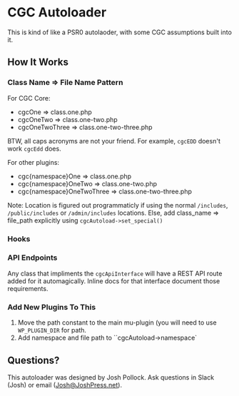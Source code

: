 # CGC Autoloader
This is kind of like a PSR0 autolaoder, with some CGC assumptions built into it.


## How It Works
### Class Name => File Name Pattern
For CGC Core:

* cgcOne => class.one.php
* cgcOneTwo => class.one-two.php
* cgcOneTwoThree => class.one-two-three.php

BTW, all caps acronyms are not your friend. For example, `cgcEDD` doesn't work `cgcEdd` does.


For other plugins:

* cgc{namespace}One => class.one.php
* cgc{namespace}OneTwo => class.one-two.php
* cgc{namespace}OneTwoThree => class.one-two-three.php

Note: Location is figured out programmaticly if using the normal `/includes`, `/public/includes` or `/admin/includes` locations. Else, add class_name => file_path explicitly using `cgcAutoload->set_special()`


### Hooks


### API Endpoints
Any class that impliments the `cgcApiInterface` will have a REST API route added for it automagically. Inline docs for that interface document those requirements.

### Add New Plugins To This
1. Move the path constant to the main mu-plugin (you will need to use `WP_PLUGIN_DIR` for path.
2. Add namespace and file path to ``cgcAutoload->namespace`


## Questions?
This autoloader was designed by Josh Pollock. Ask questions in Slack (Josh) or email (Josh@JoshPress.net).
